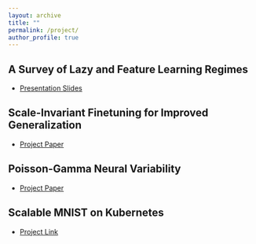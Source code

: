 ```yaml
---
layout: archive
title: ""
permalink: /project/
author_profile: true
---
```


## A Survey of Lazy and Feature Learning Regimes
+ [Presentation Slides](https://yilunkuang.github.io/files/Math4DL.pdf)

## Scale-Invariant Finetuning for Improved Generalization
+ [Project Paper](https://yilunkuang.github.io/files/SiFT_for_Improved_Generalization.pdf)

## Poisson-Gamma Neural Variability
+ [Project Paper](https://yilunkuang.github.io/files/Comp_Neur_Final_Paper.pdf)

## Scalable MNIST on Kubernetes
+ [Project Link](https://github.com/YilunKuang/Scalable-MNIST-on-Kubernetes)


